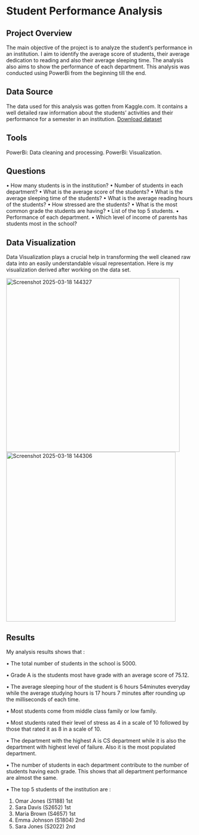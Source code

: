 # Student Performance Analysis
## Project Overview
The main objective of the project is to analyze the student’s performance in an institution. I aim to identify the average score of students, their average dedication to reading and also their average sleeping time. The analysis also aims to show the performance of each department. This analysis was conducted using PowerBi from the beginning till the end.

## Data Source
The data used for this analysis was gotten from Kaggle.com. It contains a well detailed raw information about the students’ activities and their performance for a semester in an institution.
<a href="https://github.com/Optimism01/STUDENTS-PERFORMANCE/blob/main/Students_Grading_Dataset.csv">Download dataset</a>

## Tools
PowerBi: Data cleaning and processing.
PowerBi: Visualization.

## Questions
•	How many students is in the institution?
•	Number of students in each department?
•	What is the average score of the students?
•	What is the average sleeping time of the students?
•	What is the average reading hours of the students?
•	How stressed are the students?
•	What is the most common grade the students are having?
•	List of the top 5 students.
•	Performance of each department.
•	Which level of income of parents has students most in the school?

## Data Visualization
Data Visualization plays a crucial help in transforming the well cleaned raw data into an easily understandable visual representation. Here is my visualization derived after working on the data set.

<img width="464" alt="Screenshot 2025-03-18 144327" src="https://github.com/user-attachments/assets/5c5692ba-fd29-44a6-a56e-c1b29434904e" />
<img width="453" alt="Screenshot 2025-03-18 144306" src="https://github.com/user-attachments/assets/2f8b3293-a0ea-4e82-b84d-065c00a8fcfd" />

## Results
My analysis results shows that :

•	The total number of students in the school is 5000.

•	Grade A is the students most have grade with an average score of 75.12.

•	The average sleeping hour of the student is 6 hours 54minutes everyday while the average studying hours is 17 hours 7 minutes after rounding up the milliseconds of each time.

•	Most students come from middle class family or low family.

•	Most students rated their level of stress as 4 in a scale of 10 followed by those that rated it as 8 in a scale of 10.

•	The department with the highest A is CS department while it is also the department with highest level of failure. Also it is the most populated department.

•	The number of students in each department contribute to the number of students having each grade. This shows that all department performance are almost the same.

•	The top 5 students of the institution are :
1.	Omar Jones (S1188) 1st 
2.	Sara Davis (S2652) 1st 
3.	Maria Brown (S4657) 1st 
4.	Emma Johnson (S1804) 2nd 
5.	Sara Jones (S2022) 2nd 
